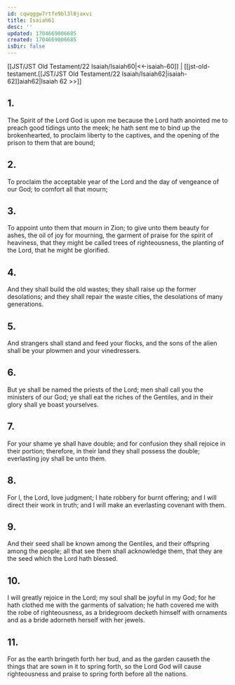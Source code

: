 ```yaml
---
id: cqwqggw7rtfe9bl3l0jaxvi
title: Isaiah61
desc: ''
updated: 1704669006685
created: 1704669006685
isDir: false
---
```

[[JST/JST Old Testament/22 Isaiah/Isaiah60|<<-isaiah-60]] | [[jst-old-testament.[[JST/JST Old Testament/22 Isaiah/Isaiah62|isaiah-62]]aiah62|Isaiah 62 >>]]
## 1.
The Spirit of the Lord God is upon me because the Lord hath anointed me to preach good tidings unto the meek; he hath sent me to bind up the brokenhearted, to proclaim liberty to the captives, and the opening of the prison to them that are bound;
## 2.
To proclaim the acceptable year of the Lord and the day of vengeance of our God; to comfort all that mourn;
## 3.
To appoint unto them that mourn in Zion; to give unto them beauty for ashes, the oil of joy for mourning, the garment of praise for the spirit of heaviness, that they might be called trees of righteousness, the planting of the Lord, that he might be glorified.
## 4.
And they shall build the old wastes; they shall raise up the former desolations; and they shall repair the waste cities, the desolations of many generations.
## 5.
And strangers shall stand and feed your flocks, and the sons of the alien shall be your plowmen and your vinedressers.
## 6.
But ye shall be named the priests of the Lord; men shall call you the ministers of our God; ye shall eat the riches of the Gentiles, and in their glory shall ye boast yourselves.
## 7.
For your shame ye shall have double; and for confusion they shall rejoice in their portion; therefore, in their land they shall possess the double; everlasting joy shall be unto them.
## 8.
For I, the Lord, love judgment; I hate robbery for burnt offering; and I will direct their work in truth; and I will make an everlasting covenant with them.
## 9.
And their seed shall be known among the Gentiles, and their offspring among the people; all that see them shall acknowledge them, that they are the seed which the Lord hath blessed.
## 10.
I will greatly rejoice in the Lord; my soul shall be joyful in my God; for he hath clothed me with the garments of salvation; he hath covered me with the robe of righteousness, as a bridegroom decketh himself with ornaments and as a bride adorneth herself with her jewels.
## 11.
For as the earth bringeth forth her bud, and as the garden causeth the things that are sown in it to spring forth, so the Lord God will cause righteousness and praise to spring forth before all the nations.

